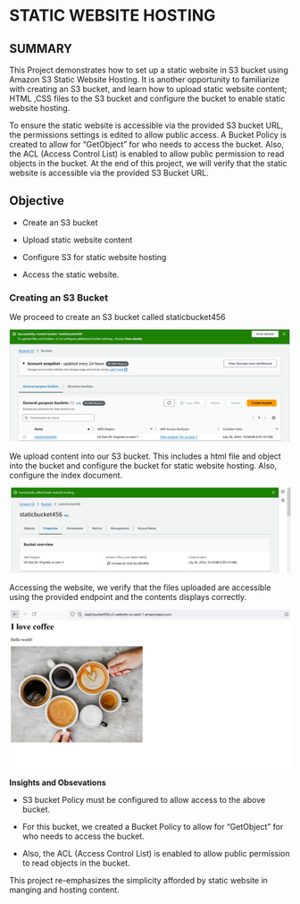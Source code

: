 # STATIC WEBSITE HOSTING

## SUMMARY

This Project demonstrates how to set up a static website in S3 bucket using Amazon S3 Static Website Hosting.
It is another opportunity to familiarize with creating an S3 bucket, and learn how to upload static website content; HTML ,CSS files to the S3 bucket and configure the bucket to enable static website hosting.

To ensure the static website is accessible via the provided S3 bucket URL, the permissions settings is edited to allow public access.
A Bucket Policy is created to allow for “GetObject” for who needs to access the bucket.
Also, the ACL (Access Control List) is enabled to allow public permission to read objects in the bucket.
At the end of this project, we will verify that the static website is accessible via the provided S3 Bucket URL.

## Objective

* Create an S3 bucket

* Upload static website content

* Configure S3 for static website hosting

* Access the static website.

### Creating an S3 Bucket

We proceed to create an S3 bucket called staticbucket456

![alt text](<Images/Image 1.PNG>)

We upload content into our S3 bucket. This includes a html file and object into the bucket and configure the bucket for static website hosting. Also, configure the index document.

![alt text](<Images/Image 2.PNG>)

Accessing the website, we verify that the files uploaded are accessible using the provided endpoint and the contents displays correctly.

![alt text](<Images/Image 3.PNG>)

**Insights and Obsevations**

* S3 bucket Policy must be configured to allow access to the above bucket.

* For this bucket, we created a Bucket Policy to allow for “GetObject” for who needs to access the bucket.

* Also, the ACL (Access Control List) is enabled to allow public permission to read objects in the bucket. 

This project re-emphasizes the simplicity afforded by static website in manging and hosting content.



